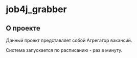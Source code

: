# job4j_grabber

## О проекте

Данный проект представляет собой Агрегатор вакансий.

Система запускается по расписанию - раз в минуту.